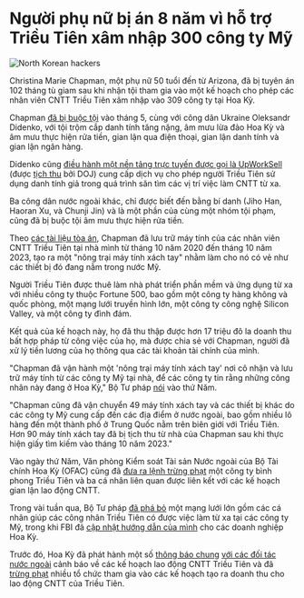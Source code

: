 # Người phụ nữ bị án 8 năm vì hỗ trợ Triều Tiên xâm nhập 300 công ty Mỹ

![North Korean hackers](https://www.bleepstatic.com/content/hl-images/2024/08/12/north-korean-hackers.jpg)

Christina Marie Chapman, một phụ nữ 50 tuổi đến từ Arizona, đã bị tuyên án 102 tháng tù giam sau khi nhận tội tham gia vào một kế hoạch cho phép các nhân viên CNTT Triều Tiên xâm nhập vào 309 công ty tại Hoa Kỳ.

Chapman [đã bị buộc tội](https://www.bleepingcomputer.com/news/security/five-arizona-ukraine-charged-for-cyber-schemes-infiltrating-over-300-companies-to-benefit-north-koreas-weapons-program/) vào tháng 5, cùng với công dân Ukraine Oleksandr Didenko, với tội trộm cắp danh tính tăng nặng, âm mưu lừa đảo Hoa Kỳ và âm mưu thực hiện rửa tiền, gian lận qua điện thoại, gian lận danh tính và gian lận ngân hàng.

Didenko cũng [điều hành một nền tảng trực tuyến được gọi là UpWorkSell](https://www.justice.gov/usao-dc/media/1352196/dl) (được [tịch thu](https://upworksell.com/) bởi DOJ) cung cấp dịch vụ cho phép người Triều Tiên sử dụng danh tính giả trong quá trình săn tìm các vị trí việc làm CNTT từ xa.

Ba công dân nước ngoài khác, chỉ được biết đến bằng bí danh (Jiho Han, Haoran Xu, và Chunji Jin) và là một phần của cùng một nhóm tội phạm, cũng đã bị buộc tội âm mưu thực hiện rửa tiền.

Theo [các tài liệu tòa án](https://www.justice.gov/usao-dc/media/1352191/dl), Chapman đã lưu trữ máy tính của các nhân viên CNTT Triều Tiên tại nhà mình từ tháng 10 năm 2020 đến tháng 10 năm 2023, tạo ra một "nông trại máy tính xách tay" nhằm làm cho nó có vẻ như các thiết bị đó đang nằm trong nước Mỹ.

Người Triều Tiên được thuê làm nhà phát triển phần mềm và ứng dụng từ xa với nhiều công ty thuộc Fortune 500, bao gồm một công ty hàng không và quốc phòng, một mạng lưới truyền hình lớn, một công ty công nghệ Silicon Valley, và một công ty đình đám.

Kết quả của kế hoạch này, họ đã thu thập được hơn 17 triệu đô la doanh thu bất hợp pháp từ công việc của họ, mà được chia sẻ với Chapman, người đã xử lý tiền lương của họ thông qua các tài khoản tài chính của mình.

"Chapman đã vận hành một 'nông trại máy tính xách tay' nơi cô nhận và lưu trữ máy tính từ các công ty Mỹ tại nhà, để các công ty tin rằng những công nhân này đang ở Hoa Kỳ," Bộ Tư pháp [nói](https://www.justice.gov/usao-dc/pr/arizona-woman-sentenced-17m-it-worker-fraud-scheme-illegally-generated-revenue-north) vào thứ Năm.

"Chapman cũng đã vận chuyển 49 máy tính xách tay và các thiết bị khác do các công ty Mỹ cung cấp đến các địa điểm ở nước ngoài, bao gồm nhiều lô hàng đến một thành phố ở Trung Quốc nằm trên biên giới với Triều Tiên. Hơn 90 máy tính xách tay đã bị tịch thu từ nhà của Chapman sau khi thực hiện giấy tìm kiếm vào tháng 10 năm 2023."

Vào ngày thứ Năm, Văn phòng Kiểm soát Tài sản Nước ngoài của Bộ Tài chính Hoa Kỳ (OFAC) cũng đã [đưa ra lệnh trừng phạt](https://home.treasury.gov/news/press-releases/sb0205) một công ty bình phong Triều Tiên và ba cá nhân liên quan được liên kết với các kế hoạch gian lận lao động CNTT.

Trong vài tuần qua, Bộ Tư pháp [đã phá bỏ](https://www.bleepingcomputer.com/news/security/us-disrupts-north-korean-it-worker-laptop-farm-scheme-in-16-states/) một mạng lưới lớn gồm các cá nhân giúp các công nhân Triều Tiên có được việc làm từ xa tại các công ty Mỹ, trong khi FBI đã [cập nhật hướng dẫn của mình](https://www.ic3.gov/PSA/2025/PSA250723-4) cho các doanh nghiệp Hoa Kỳ.

Trước đó, Hoa Kỳ đã phát hành một số [thông báo chung](https://ofac.treasury.gov/media/923126/download?inline) [với các đối tác nước ngoài](https://www.state.gov/updated-guidance-on-the-democratic-peoples-republic-of-korea-information-technology-workers/) cảnh báo về các kế hoạch lao động CNTT Triều Tiên và đã [trừng phạt](https://www.bleepingcomputer.com/news/security/us-sanctions-orgs-behind-north-koreas-illicit-it-worker-army/) nhiều tổ chức tham gia vào các kế hoạch tạo ra doanh thu cho lao động CNTT của Triều Tiên.